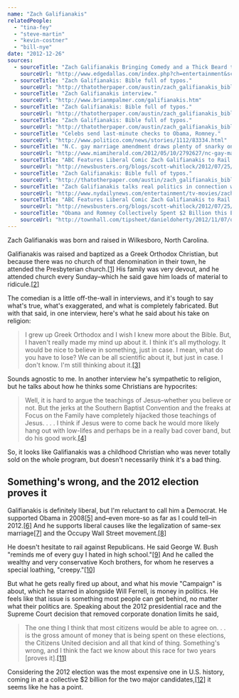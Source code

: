```yaml
---
name: "Zach Galifianakis"
relatedPeople:
  - "tina-fey"
  - "steve-martin"
  - "kevin-costner"
  - "bill-nye"
date: "2012-12-26"
sources:
  - sourceTitle: "Zach Galifianakis Bringing Comedy and a Thick Beard to Dallas."
    sourceUrl: "http://www.edgedallas.com/index.php?ch=entertainment&sc=culture&sc2=features&sc3=culture&id=53409"
  - sourceTitle: "Zach Galifianakis: Bible full of typos."
    sourceUrl: "http://thatotherpaper.com/austin/zach_galifianakis_bible_full_of_typos"
  - sourceTitle: "Zach Galifianakis interview."
    sourceUrl: "http://www.brianmpalmer.com/galifianakis.htm"
  - sourceTitle: "Zach Galifianakis: Bible full of typos."
    sourceUrl: "http://thatotherpaper.com/austin/zach_galifianakis_bible_full_of_typos"
  - sourceTitle: "Zach Galifianakis: Bible full of typos."
    sourceUrl: "http://thatotherpaper.com/austin/zach_galifianakis_bible_full_of_typos"
  - sourceTitle: "Celebs send last-minute checks to Obama, Romney."
    sourceUrl: "http://www.politico.com/news/stories/1112/83334.html"
  - sourceTitle: "N.C. gay marriage amendment draws plenty of snarky online comments."
    sourceUrl: "http://www.miamiherald.com/2012/05/10/2792627/nc-gay-marriage-amendment-draws.html"
  - sourceTitle: "ABC Features Liberal Comic Zach Galifianakis to Rail Against Money in Politics."
    sourceUrl: "http://newsbusters.org/blogs/scott-whitlock/2012/07/25/liberal-comic-zach-galifianakis-rails-against-money-politics-thinks-"
  - sourceTitle: "Zach Galifianakis: Bible full of typos."
    sourceUrl: "http://thatotherpaper.com/austin/zach_galifianakis_bible_full_of_typos"
  - sourceTitle: "Zach Galifianakis talks real politics in connection with his movie 'The Campaign.'"
    sourceUrl: "http://www.nydailynews.com/entertainment/tv-movies/zach-galifianakis-talks-real-politics-connection-movie-campaign-article-1.1128514"
  - sourceTitle: "ABC Features Liberal Comic Zach Galifianakis to Rail Against Money in Politics."
    sourceUrl: "http://newsbusters.org/blogs/scott-whitlock/2012/07/25/liberal-comic-zach-galifianakis-rails-against-money-politics-thinks-"
  - sourceTitle: "Obama and Romney Collectively Spent $2 Billion this Election Cycle."
    sourceUrl: "http://townhall.com/tipsheet/danieldoherty/2012/11/07/obama_and_romney_collectively_spent_2_billion_this_election_cycle"
---
```


Zach Galifianakis was born and raised in Wilkesboro, North Carolina.

Galifianakis was raised and baptized as a Greek Orthodox Christian, but because there was no church of that denomination in their town, he attended the Presbyterian church.<a class="source-citation" href="http://www.edgedallas.com/index.php?ch=entertainment&sc=culture&sc2=features&sc3=culture&id=53409" title="Zach Galifianakis Bringing Comedy and a Thick Beard to Dallas.">[1]</a> His family was very devout, and he attended church every Sunday–which he said gave him loads of material to ridicule.<a class="source-citation" href="http://thatotherpaper.com/austin/zach_galifianakis_bible_full_of_typos" title="Zach Galifianakis: Bible full of typos.">[2]</a>

The comedian is a little off-the-wall in interviews, and it's tough to say what's true, what's exaggerated, and what is completely fabricated. But with that said, in one interview, here's what he said about his take on religion:

>I grew up Greek Orthodox and I wish I knew more about the Bible. But, I haven't really made my mind up about it. I think it's all mythology. It would be nice to believe in something, just in case. I mean, what do you have to lose? We can be all scientific about it, but just in case. I don't know. I'm still thinking about it.<a class="source-citation" href="http://www.brianmpalmer.com/galifianakis.htm" title="Zach Galifianakis interview.">[3]</a>

Sounds agnostic to me. In another interview he's sympathetic to religion, but he talks about how he thinks some Christians are hypocrites:

>Well, it is hard to argue the teachings of Jesus–whether you believe or not. But the jerks at the Southern Baptist Convention and the freaks at Focus on the Family have completely hijacked those teachings of Jesus. . . . I think if Jesus were to come back he would more likely hang out with low-lifes and perhaps be in a really bad cover band, but do his good work.<a class="source-citation" href="http://thatotherpaper.com/austin/zach_galifianakis_bible_full_of_typos" title="Zach Galifianakis: Bible full of typos.">[4]</a>

So, it looks like Galifianakis was a childhood Christian who was never totally sold on the whole program, but doesn't necessarily think it's a bad thing.


## Something's wrong, and the 2012 election proves it

Galifianakis is definitely liberal, but I'm reluctant to call him a Democrat. He supported Obama in 2008<a class="source-citation" href="http://thatotherpaper.com/austin/zach_galifianakis_bible_full_of_typos" title="Zach Galifianakis: Bible full of typos.">[5]</a> and–even more-so as far as I could tell–in 2012.<a class="source-citation" href="http://www.politico.com/news/stories/1112/83334.html" title="Celebs send last-minute checks to Obama, Romney.">[6]</a> And he supports liberal causes like the legalization of same-sex marriage<a class="source-citation" href="http://www.miamiherald.com/2012/05/10/2792627/nc-gay-marriage-amendment-draws.html" title="N.C. gay marriage amendment draws plenty of snarky online comments.">[7]</a> and the Occupy Wall Street movement.<a class="source-citation" href="http://newsbusters.org/blogs/scott-whitlock/2012/07/25/liberal-comic-zach-galifianakis-rails-against-money-politics-thinks-" title="ABC Features Liberal Comic Zach Galifianakis to Rail Against Money in Politics.">[8]</a>

He doesn't hesitate to rail against Republicans. He said George W. Bush "reminds me of every guy I hated in high school."<a class="source-citation" href="http://thatotherpaper.com/austin/zach_galifianakis_bible_full_of_typos" title="Zach Galifianakis: Bible full of typos.">[9]</a> And he called the wealthy and very conservative Koch brothers, for whom he reserves a special loathing, "creepy."<a class="source-citation" href="http://www.nydailynews.com/entertainment/tv-movies/zach-galifianakis-talks-real-politics-connection-movie-campaign-article-1.1128514" title="Zach Galifianakis talks real politics in connection with his movie &apos;The Campaign.&apos;">[10]</a>

But what he gets really fired up about, and what his movie "Campaign" is about, which he starred in alongside Will Ferrell, is money in politics. He feels like that issue is something most people can get behind, no matter what their politics are. Speaking about the 2012 presidential race and the Supreme Court decision that removed corporate donation limits he said,

>The one thing I think that most citizens would be able to agree on. . . is the gross amount of money that is being spent on these elections, the Citizens United decision and all that kind of thing. Something's wrong, and I think the fact we know about this race for two years [proves it].<a class="source-citation" href="http://newsbusters.org/blogs/scott-whitlock/2012/07/25/liberal-comic-zach-galifianakis-rails-against-money-politics-thinks-" title="ABC Features Liberal Comic Zach Galifianakis to Rail Against Money in Politics.">[11]</a>

Considering the 2012 election was the most expensive one in U.S. history, coming in at a collective $2 billion for the two major candidates,<a class="source-citation" href="http://townhall.com/tipsheet/danieldoherty/2012/11/07/obama_and_romney_collectively_spent_2_billion_this_election_cycle" title="Obama and Romney Collectively Spent $2 Billion this Election Cycle.">[12]</a> it seems like he has a point.